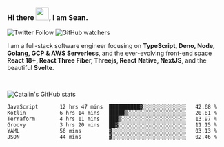 ### Hi there <img src="https://raw.githubusercontent.com/MartinHeinz/MartinHeinz/master/wave.gif" width="30" />, I am Sean.

![Twitter Follow](https://img.shields.io/twitter/follow/JuniorDEVed?style=social)  ![GitHub watchers](https://img.shields.io/github/watchers/JuniorDEVed/JuniorDEVed?style=social)

 I am a full-stack software engineer focusing on **TypeScript, Deno, Node, Golang, GCP & AWS Serverless**, and the ever-evolving front-end space **React 18+, React Three Fiber, Threejs, React Native, NextJS**, and the beautiful **Svelte**.
 
 <br>
 
 ![Catalin's GitHub stats](https://github-readme-stats.vercel.app/api?username=algoflows&theme=vue-dark)
 
 <!--START_SECTION:waka-->

```text
JavaScript       12 hrs 47 mins  ██████████▓░░░░░░░░░░░░░░   42.68 %
Kotlin           6 hrs 14 mins   █████▒░░░░░░░░░░░░░░░░░░░   20.81 %
Terraform        4 hrs 11 mins   ███▒░░░░░░░░░░░░░░░░░░░░░   13.97 %
Groovy           3 hrs 20 mins   ██▓░░░░░░░░░░░░░░░░░░░░░░   11.15 %
YAML             56 mins         ▓░░░░░░░░░░░░░░░░░░░░░░░░   03.13 %
JSON             44 mins         ▓░░░░░░░░░░░░░░░░░░░░░░░░   02.46 %
```

<!--END_SECTION:waka-->
